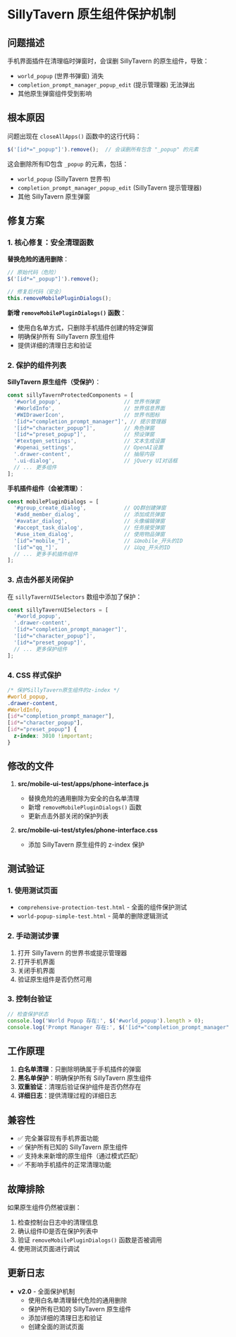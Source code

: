 # SillyTavern 原生组件保护机制

## 问题描述

手机界面插件在清理临时弹窗时，会误删 SillyTavern 的原生组件，导致：
- `world_popup` (世界书弹窗) 消失
- `completion_prompt_manager_popup_edit` (提示管理器) 无法弹出
- 其他原生弹窗组件受到影响

## 根本原因

问题出现在 `closeAllApps()` 函数中的这行代码：
```javascript
$('[id*="_popup"]').remove();  // 会误删所有包含 "_popup" 的元素
```

这会删除所有ID包含 `_popup` 的元素，包括：
- `world_popup` (SillyTavern 世界书)
- `completion_prompt_manager_popup_edit` (SillyTavern 提示管理器)
- 其他 SillyTavern 原生弹窗

## 修复方案

### 1. 核心修复：安全清理函数

**替换危险的通用删除**：
```javascript
// 原始代码（危险）
$('[id*="_popup"]').remove();

// 修复后代码（安全）
this.removeMobilePluginDialogs();
```

**新增 `removeMobilePluginDialogs()` 函数**：
- 使用白名单方式，只删除手机插件创建的特定弹窗
- 明确保护所有 SillyTavern 原生组件
- 提供详细的清理日志和验证

### 2. 保护的组件列表

**SillyTavern 原生组件（受保护）**：
```javascript
const sillyTavernProtectedComponents = [
  '#world_popup',                    // 世界书弹窗
  '#WorldInfo',                      // 世界信息界面
  '#WIDrawerIcon',                   // 世界书图标
  '[id*="completion_prompt_manager"]', // 提示管理器
  '[id*="character_popup"]',         // 角色弹窗
  '[id*="preset_popup"]',            // 预设弹窗
  '#textgen_settings',               // 文本生成设置
  '#openai_settings',                // OpenAI设置
  '.drawer-content',                 // 抽屉内容
  '.ui-dialog',                      // jQuery UI对话框
  // ... 更多组件
];
```

**手机插件组件（会被清理）**：
```javascript
const mobilePluginDialogs = [
  '#group_create_dialog',            // QQ群创建弹窗
  '#add_member_dialog',              // 添加成员弹窗
  '#avatar_dialog',                  // 头像编辑弹窗
  '#accept_task_dialog',             // 任务接受弹窗
  '#use_item_dialog',                // 使用物品弹窗
  '[id^="mobile_"]',                 // 以mobile_开头的ID
  '[id^="qq_"]',                     // 以qq_开头的ID
  // ... 更多手机插件组件
];
```

### 3. 点击外部关闭保护

在 `sillyTavernUISelectors` 数组中添加了保护：
```javascript
const sillyTavernUISelectors = [
  '#world_popup',
  '.drawer-content', 
  '[id*="completion_prompt_manager"]',
  '[id*="character_popup"]',
  '[id*="preset_popup"]',
  // ... 更多保护组件
];
```

### 4. CSS 样式保护

```css
/* 保护SillyTavern原生组件的z-index */
#world_popup,
.drawer-content,
#WorldInfo,
[id*="completion_prompt_manager"],
[id*="character_popup"],
[id*="preset_popup"] {
  z-index: 3010 !important;
}
```

## 修改的文件

1. **src/mobile-ui-test/apps/phone-interface.js**
   - 替换危险的通用删除为安全的白名单清理
   - 新增 `removeMobilePluginDialogs()` 函数
   - 更新点击外部关闭的保护列表

2. **src/mobile-ui-test/styles/phone-interface.css**
   - 添加 SillyTavern 原生组件的 z-index 保护

## 测试验证

### 1. 使用测试页面
- `comprehensive-protection-test.html` - 全面的组件保护测试
- `world-popup-simple-test.html` - 简单的删除逻辑测试

### 2. 手动测试步骤
1. 打开 SillyTavern 的世界书或提示管理器
2. 打开手机界面
3. 关闭手机界面
4. 验证原生组件是否仍然可用

### 3. 控制台验证
```javascript
// 检查保护状态
console.log('World Popup 存在:', $('#world_popup').length > 0);
console.log('Prompt Manager 存在:', $('[id*="completion_prompt_manager"]').length > 0);
```

## 工作原理

1. **白名单清理**：只删除明确属于手机插件的弹窗
2. **黑名单保护**：明确保护所有 SillyTavern 原生组件
3. **双重验证**：清理后验证保护组件是否仍然存在
4. **详细日志**：提供清理过程的详细日志

## 兼容性

- ✅ 完全兼容现有手机界面功能
- ✅ 保护所有已知的 SillyTavern 原生组件
- ✅ 支持未来新增的原生组件（通过模式匹配）
- ✅ 不影响手机插件的正常清理功能

## 故障排除

如果原生组件仍然被误删：

1. 检查控制台日志中的清理信息
2. 确认组件ID是否在保护列表中
3. 验证 `removeMobilePluginDialogs()` 函数是否被调用
4. 使用测试页面进行调试

## 更新日志

- **v2.0** - 全面保护机制
  - 使用白名单清理替代危险的通用删除
  - 保护所有已知的 SillyTavern 原生组件
  - 添加详细的清理日志和验证
  - 创建全面的测试页面
